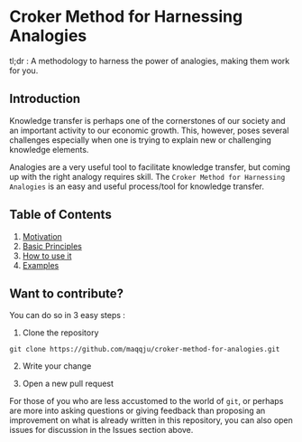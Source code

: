 # Croker Method for Harnessing Analogies
tl;dr : A methodology to harness the power of analogies, making them work for you.

## Introduction
Knowledge transfer is perhaps one of the cornerstones of our society and an important activity to our economic growth. This, however, poses several challenges especially when one is trying to explain new or challenging knowledge elements.

Analogies are a very useful tool to facilitate knowledge transfer, but coming up with the right analogy requires skill. The ``Croker Method for Harnessing Analogies`` is an easy and useful process/tool for knowledge transfer.

## Table of Contents
1. [Motivation](/motivation/motivation.md)
2. [Basic Principles](/principles/principles.md)
3. [How to use it](/howto/howto.md)
4. [Examples](/examples/examples.md)

## Want to contribute?
You can do so in 3 easy steps :


1. Clone the repository

``git clone https://github.com/maqqju/croker-method-for-analogies.git``

2. Write your change

3. Open a new pull request


For those of you who are less accustomed to the world of ``git``, or perhaps are more into asking questions or giving feedback than proposing an improvement on what is already written in this repository, you can also open issues for discussion in the Issues section above.

